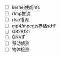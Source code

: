 
- [ ] kernel使能nfs
- [ ] rtmp推流
- [ ] rtsp推流
- [ ] mp4/mpegts存储sd卡
- [ ] GB28181
- [ ] ONVIF
- [ ] 移动侦测
- [ ] 物体检测
